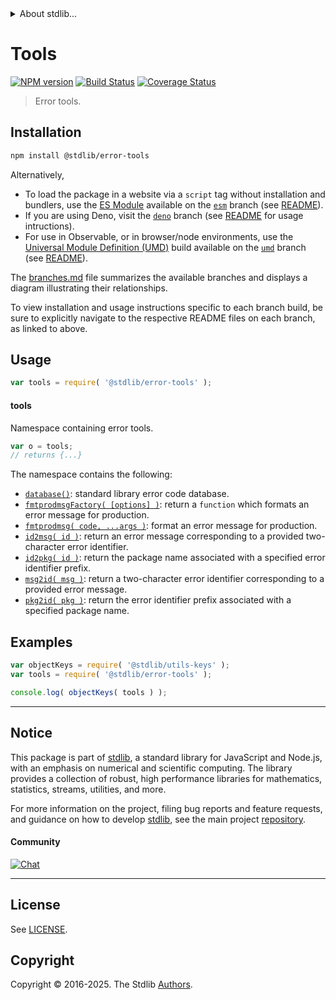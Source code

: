 <!--

@license Apache-2.0

Copyright (c) 2022 The Stdlib Authors.

Licensed under the Apache License, Version 2.0 (the "License");
you may not use this file except in compliance with the License.
You may obtain a copy of the License at

   http://www.apache.org/licenses/LICENSE-2.0

Unless required by applicable law or agreed to in writing, software
distributed under the License is distributed on an "AS IS" BASIS,
WITHOUT WARRANTIES OR CONDITIONS OF ANY KIND, either express or implied.
See the License for the specific language governing permissions and
limitations under the License.

-->


<details>
  <summary>
    About stdlib...
  </summary>
  <p>We believe in a future in which the web is a preferred environment for numerical computation. To help realize this future, we've built stdlib. stdlib is a standard library, with an emphasis on numerical and scientific computation, written in JavaScript (and C) for execution in browsers and in Node.js.</p>
  <p>The library is fully decomposable, being architected in such a way that you can swap out and mix and match APIs and functionality to cater to your exact preferences and use cases.</p>
  <p>When you use stdlib, you can be absolutely certain that you are using the most thorough, rigorous, well-written, studied, documented, tested, measured, and high-quality code out there.</p>
  <p>To join us in bringing numerical computing to the web, get started by checking us out on <a href="https://github.com/stdlib-js/stdlib">GitHub</a>, and please consider <a href="https://opencollective.com/stdlib">financially supporting stdlib</a>. We greatly appreciate your continued support!</p>
</details>

# Tools

[![NPM version][npm-image]][npm-url] [![Build Status][test-image]][test-url] [![Coverage Status][coverage-image]][coverage-url] <!-- [![dependencies][dependencies-image]][dependencies-url] -->

> Error tools.

<section class="installation">

## Installation

```bash
npm install @stdlib/error-tools
```

Alternatively,

-   To load the package in a website via a `script` tag without installation and bundlers, use the [ES Module][es-module] available on the [`esm`][esm-url] branch (see [README][esm-readme]).
-   If you are using Deno, visit the [`deno`][deno-url] branch (see [README][deno-readme] for usage intructions).
-   For use in Observable, or in browser/node environments, use the [Universal Module Definition (UMD)][umd] build available on the [`umd`][umd-url] branch (see [README][umd-readme]).

The [branches.md][branches-url] file summarizes the available branches and displays a diagram illustrating their relationships.

To view installation and usage instructions specific to each branch build, be sure to explicitly navigate to the respective README files on each branch, as linked to above.

</section>

<section class="usage">

## Usage

```javascript
var tools = require( '@stdlib/error-tools' );
```

#### tools

Namespace containing error tools.

```javascript
var o = tools;
// returns {...}
```

The namespace contains the following:

<!-- <toc pattern="*"> -->

<div class="namespace-toc">

-   <span class="signature">[`database()`][@stdlib/error/tools/database]</span><span class="delimiter">: </span><span class="description">standard library error code database.</span>
-   <span class="signature">[`fmtprodmsgFactory( [options] )`][@stdlib/error/tools/fmtprodmsg-factory]</span><span class="delimiter">: </span><span class="description">return a `function` which formats an error message for production.</span>
-   <span class="signature">[`fmtprodmsg( code, ...args )`][@stdlib/error/tools/fmtprodmsg]</span><span class="delimiter">: </span><span class="description">format an error message for production.</span>
-   <span class="signature">[`id2msg( id )`][@stdlib/error/tools/id2msg]</span><span class="delimiter">: </span><span class="description">return an error message corresponding to a provided two-character error identifier.</span>
-   <span class="signature">[`id2pkg( id )`][@stdlib/error/tools/id2pkg]</span><span class="delimiter">: </span><span class="description">return the package name associated with a specified error identifier prefix.</span>
-   <span class="signature">[`msg2id( msg )`][@stdlib/error/tools/msg2id]</span><span class="delimiter">: </span><span class="description">return a two-character error identifier corresponding to a provided error message.</span>
-   <span class="signature">[`pkg2id( pkg )`][@stdlib/error/tools/pkg2id]</span><span class="delimiter">: </span><span class="description">return the error identifier prefix associated with a specified package name.</span>

</div>

<!-- </toc> -->

</section>

<!-- /.usage -->

<section class="examples">

## Examples

<!-- TODO: better examples -->

<!-- eslint no-undef: "error" -->

```javascript
var objectKeys = require( '@stdlib/utils-keys' );
var tools = require( '@stdlib/error-tools' );

console.log( objectKeys( tools ) );
```

</section>

<!-- /.examples -->

<!-- Section for related `stdlib` packages. Do not manually edit this section, as it is automatically populated. -->

<section class="related">

</section>

<!-- /.related -->

<!-- Section for all links. Make sure to keep an empty line after the `section` element and another before the `/section` close. -->


<section class="main-repo" >

* * *

## Notice

This package is part of [stdlib][stdlib], a standard library for JavaScript and Node.js, with an emphasis on numerical and scientific computing. The library provides a collection of robust, high performance libraries for mathematics, statistics, streams, utilities, and more.

For more information on the project, filing bug reports and feature requests, and guidance on how to develop [stdlib][stdlib], see the main project [repository][stdlib].

#### Community

[![Chat][chat-image]][chat-url]

---

## License

See [LICENSE][stdlib-license].


## Copyright

Copyright &copy; 2016-2025. The Stdlib [Authors][stdlib-authors].

</section>

<!-- /.stdlib -->

<!-- Section for all links. Make sure to keep an empty line after the `section` element and another before the `/section` close. -->

<section class="links">

[npm-image]: http://img.shields.io/npm/v/@stdlib/error-tools.svg
[npm-url]: https://npmjs.org/package/@stdlib/error-tools

[test-image]: https://github.com/stdlib-js/error-tools/actions/workflows/test.yml/badge.svg?branch=main
[test-url]: https://github.com/stdlib-js/error-tools/actions/workflows/test.yml?query=branch:main

[coverage-image]: https://img.shields.io/codecov/c/github/stdlib-js/error-tools/main.svg
[coverage-url]: https://codecov.io/github/stdlib-js/error-tools?branch=main

<!--

[dependencies-image]: https://img.shields.io/david/stdlib-js/error-tools.svg
[dependencies-url]: https://david-dm.org/stdlib-js/error-tools/main

-->

[chat-image]: https://img.shields.io/gitter/room/stdlib-js/stdlib.svg
[chat-url]: https://app.gitter.im/#/room/#stdlib-js_stdlib:gitter.im

[stdlib]: https://github.com/stdlib-js/stdlib

[stdlib-authors]: https://github.com/stdlib-js/stdlib/graphs/contributors

[umd]: https://github.com/umdjs/umd
[es-module]: https://developer.mozilla.org/en-US/docs/Web/JavaScript/Guide/Modules

[deno-url]: https://github.com/stdlib-js/error-tools/tree/deno
[deno-readme]: https://github.com/stdlib-js/error-tools/blob/deno/README.md
[umd-url]: https://github.com/stdlib-js/error-tools/tree/umd
[umd-readme]: https://github.com/stdlib-js/error-tools/blob/umd/README.md
[esm-url]: https://github.com/stdlib-js/error-tools/tree/esm
[esm-readme]: https://github.com/stdlib-js/error-tools/blob/esm/README.md
[branches-url]: https://github.com/stdlib-js/error-tools/blob/main/branches.md

[stdlib-license]: https://raw.githubusercontent.com/stdlib-js/error-tools/main/LICENSE

<!-- <toc-links> -->

[@stdlib/error/tools/database]: https://github.com/stdlib-js/error-tools-database

[@stdlib/error/tools/fmtprodmsg-factory]: https://github.com/stdlib-js/error-tools-fmtprodmsg-factory

[@stdlib/error/tools/fmtprodmsg]: https://github.com/stdlib-js/error-tools-fmtprodmsg

[@stdlib/error/tools/id2msg]: https://github.com/stdlib-js/error-tools-id2msg

[@stdlib/error/tools/id2pkg]: https://github.com/stdlib-js/error-tools-id2pkg

[@stdlib/error/tools/msg2id]: https://github.com/stdlib-js/error-tools-msg2id

[@stdlib/error/tools/pkg2id]: https://github.com/stdlib-js/error-tools-pkg2id

<!-- </toc-links> -->

</section>

<!-- /.links -->
